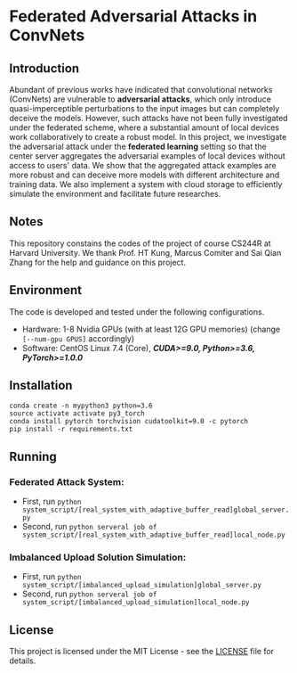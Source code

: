 # Federated Adversarial Attacks in ConvNets

## Introduction

Abundant of previous works have indicated that convolutional networks (ConvNets) are vulnerable to **adversarial attacks**, which only introduce quasi-imperceptible perturbations to the input images but can completely deceive the models. However, such attacks have not been fully investigated under the federated scheme, where a substantial amount of local devices work collaboratively to create a robust model. In this project, we investigate the adversarial attack under the **federated learning** setting so that the center server aggregates the adversarial examples of local devices without access to users' data. We show that the aggregated attack examples are more robust and can deceive more models with different architecture and training data. We also implement a system with cloud storage to efficiently simulate the environment and facilitate future researches.

## Notes

This repository constains the codes of the project of course CS244R at Harvard University. We thank Prof. HT Kung, Marcus  Comiter and Sai Qian Zhang for the help and guidance on this project.

## Environment

The code is developed and tested under the following configurations.
- Hardware: 1-8 Nvidia GPUs (with at least 12G GPU memories) (change ```[--num-gpu GPUS]``` accordingly)
- Software: CentOS Linux 7.4 (Core), ***CUDA>=9.0, Python>=3.6, PyTorch>=1.0.0***

## Installation
```
conda create -n mypython3 python=3.6
source activate activate py3_torch
conda install pytorch torchvision cudatoolkit=9.0 -c pytorch
pip install -r requirements.txt
```

## Running

### Federated Attack System: 
- First, run ```python system_script/[real_system_with_adaptive_buffer_read]global_server.py```
- Second, run ```python serveral job of system_script/[real_system_with_adaptive_buffer_read]local_node.py```

### Imbalanced Upload Solution Simulation:
- First, run ```python system_script/[imbalanced_upload_simulation]global_server.py```
- Second, run ```python serveral job of system_script/[imbalanced_upload_simulation]local_node.py```

## License
This project is licensed under the MIT License - see the [LICENSE](https://github.com/zudi-lin/adver-vis/blob/master/LICENSE) file for details.

